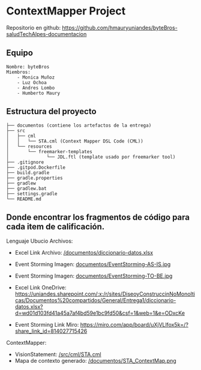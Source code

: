 # ContextMapper Project
Repositorio en github: 
https://github.com/hmauryuniandes/byteBros-saludTechAlpes-documentacion

## Equipo
    Nombre: byteBros
    Miembros: 
        - Monica Muñoz
        - Luz Ochoa
        - Andres Lombo
        - Humberto Maury

## Estructura del proyecto
    ├── documentos (contiene los artefactos de la entrega)
    ├── src
    │   ├── cml
    │   │   └── STA.cml (Context Mapper DSL Code (CML))
    │   └── resources
    │       └── freemarker-templates
    │              └── JDL.ftl (template usado por freemarker tool)
    ├── .gitignore
    ├── .gitpod.Dockerfile
    ├── build.gradle
    ├── gradle.properties
    ├── gradlew
    ├── gradlew.bat
    ├── settings.gradle
    └── README.md

## Donde encontrar los fragmentos de código para cada item de calificación.

Lenguaje Ubucio Archivos: 
- Excel Link Archivo: [/documentos/diccionario-datos.xlsx](https://github.com/hmauryuniandes/byteBros-saludTechAlpes-documentacion/blob/main/documentos/diccionario-datos.xlsx)
- Event Storming Imagen: [documentos/EventStorming-AS-IS.jpg](https://github.com/hmauryuniandes/byteBros-saludTechAlpes-documentacion/blob/main/documentos/EventStorming-AS-IS.jpg)
- Event Storming Imagen: [documentos/EventStorming-TO-BE.jpg](https://github.com/hmauryuniandes/byteBros-saludTechAlpes-documentacion/blob/main/documentos/EventStorming-TO-BE.jpg)

- Excel Link OneDrive: https://uniandes.sharepoint.com/:x:/r/sites/DiseoyConstruccinNoMonolticas/Documentos%20compartidos/General/Entrega1/diccionario-datos.xlsx?d=wd01d103fd41a45a7af4bd59e1bc9fd50&csf=1&web=1&e=ODxcKe
- Event Storming Link Miro: https://miro.com/app/board/uXjVLlfox5k=/?share_link_id=814027715426

ContextMapper: 
- VisionStatement: [/src/cml/STA.cml](https://github.com/hmauryuniandes/byteBros-saludTechAlpes-documentacion/blob/main/src/main/cml/STA.cml)
- Mapa de contexto generado: [/documentos/STA_ContextMap.png](https://github.com/hmauryuniandes/byteBros-saludTechAlpes-documentacion/blob/main/documentos/STA_ContextMap.png)

